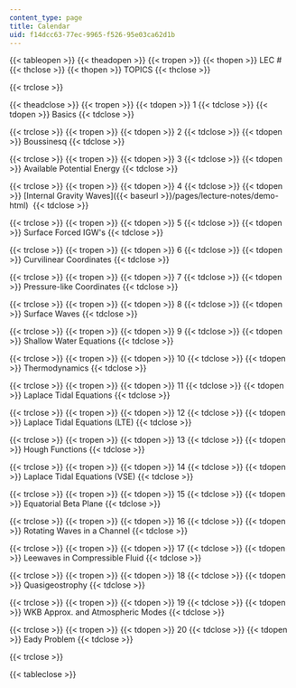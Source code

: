 ```yaml
---
content_type: page
title: Calendar
uid: f14dcc63-77ec-9965-f526-95e03ca62d1b
---
```


{{< tableopen >}}
{{< theadopen >}}
{{< tropen >}}
{{< thopen >}}
LEC #
{{< thclose >}}
{{< thopen >}}
TOPICS
{{< thclose >}}

{{< trclose >}}

{{< theadclose >}}
{{< tropen >}}
{{< tdopen >}}
1
{{< tdclose >}}
{{< tdopen >}}
Basics
{{< tdclose >}}

{{< trclose >}}
{{< tropen >}}
{{< tdopen >}}
2
{{< tdclose >}}
{{< tdopen >}}
Boussinesq
{{< tdclose >}}

{{< trclose >}}
{{< tropen >}}
{{< tdopen >}}
3
{{< tdclose >}}
{{< tdopen >}}
Available Potential Energy
{{< tdclose >}}

{{< trclose >}}
{{< tropen >}}
{{< tdopen >}}
4
{{< tdclose >}}
{{< tdopen >}}
[Internal Gravity Waves]({{< baseurl >}}/pages/lecture-notes/demo-html) 
{{< tdclose >}}

{{< trclose >}}
{{< tropen >}}
{{< tdopen >}}
5
{{< tdclose >}}
{{< tdopen >}}
Surface Forced IGW's
{{< tdclose >}}

{{< trclose >}}
{{< tropen >}}
{{< tdopen >}}
6
{{< tdclose >}}
{{< tdopen >}}
Curvilinear Coordinates
{{< tdclose >}}

{{< trclose >}}
{{< tropen >}}
{{< tdopen >}}
7
{{< tdclose >}}
{{< tdopen >}}
Pressure-like Coordinates
{{< tdclose >}}

{{< trclose >}}
{{< tropen >}}
{{< tdopen >}}
8
{{< tdclose >}}
{{< tdopen >}}
Surface Waves
{{< tdclose >}}

{{< trclose >}}
{{< tropen >}}
{{< tdopen >}}
9
{{< tdclose >}}
{{< tdopen >}}
Shallow Water Equations
{{< tdclose >}}

{{< trclose >}}
{{< tropen >}}
{{< tdopen >}}
10
{{< tdclose >}}
{{< tdopen >}}
Thermodynamics
{{< tdclose >}}

{{< trclose >}}
{{< tropen >}}
{{< tdopen >}}
11
{{< tdclose >}}
{{< tdopen >}}
Laplace Tidal Equations
{{< tdclose >}}

{{< trclose >}}
{{< tropen >}}
{{< tdopen >}}
12
{{< tdclose >}}
{{< tdopen >}}
Laplace Tidal Equations (LTE)
{{< tdclose >}}

{{< trclose >}}
{{< tropen >}}
{{< tdopen >}}
13
{{< tdclose >}}
{{< tdopen >}}
Hough Functions
{{< tdclose >}}

{{< trclose >}}
{{< tropen >}}
{{< tdopen >}}
14
{{< tdclose >}}
{{< tdopen >}}
Laplace Tidal Equations (VSE)
{{< tdclose >}}

{{< trclose >}}
{{< tropen >}}
{{< tdopen >}}
15
{{< tdclose >}}
{{< tdopen >}}
Equatorial Beta Plane
{{< tdclose >}}

{{< trclose >}}
{{< tropen >}}
{{< tdopen >}}
16
{{< tdclose >}}
{{< tdopen >}}
Rotating Waves in a Channel
{{< tdclose >}}

{{< trclose >}}
{{< tropen >}}
{{< tdopen >}}
17
{{< tdclose >}}
{{< tdopen >}}
Leewaves in Compressible Fluid
{{< tdclose >}}

{{< trclose >}}
{{< tropen >}}
{{< tdopen >}}
18
{{< tdclose >}}
{{< tdopen >}}
Quasigeostrophy
{{< tdclose >}}

{{< trclose >}}
{{< tropen >}}
{{< tdopen >}}
19
{{< tdclose >}}
{{< tdopen >}}
WKB Approx. and Atmospheric Modes
{{< tdclose >}}

{{< trclose >}}
{{< tropen >}}
{{< tdopen >}}
20
{{< tdclose >}}
{{< tdopen >}}
Eady Problem
{{< tdclose >}}

{{< trclose >}}

{{< tableclose >}}